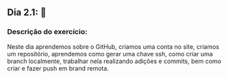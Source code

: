 ## Dia 2.1: :closed_book:

### Descrição do exercício:

Neste dia aprendemos sobre o GitHub, criamos uma conta no site, criamos um repositório, aprendemos como gerar uma chave ssh, como criar uma branch localmente, trabalhar nela realizando adições e commits, bem como criar e fazer push em brand remota.
